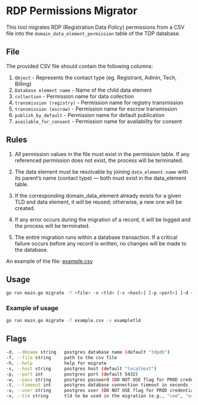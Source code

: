 # RDP Permissions Migrator
This tool migrates RDP (Registration Data Policy) permissions from a CSV file into the `domain_data_element_permission` table of the TDP database.


## File
The provided CSV file should contain the following columns:
1. `Object` - Represents the contact type (eg. Registrant, Admin, Tech, Billing)
2. `Database element name` - Name of the child data element
3. `collection` - Permission name for data collection
4. `transmission (registry)` - Permission name for registry transmission
5. `transmission (escrow)` - Permission name for escrow transmission
6. `publish_by_default` - Permission name for default publication
7. `available_for_consent` - Permission name for availability for consent

## Rules
1. All permission values in the file must exist in the permission table. If any referenced permission does not exist, the process will be terminated.

2. The data element must be resolvable by joining `data_element.name` with its parent’s name (contact type) — both must exist in the data_element table.

3. If the corresponding domain_data_element already exists for a given TLD and data element, it will be reused; otherwise, a new one will be created.

4. If any error occurs during the migration of a record, it will be logged and the process will be terminated.

5. The entire migration runs within a database transaction. If a critical failure occurs before any record is written, no changes will be made to the database.

An example of the file: [example.csv](./example.csv)

## Usage
```bash
go run main.go migrate -f <file> -x <tld> [-s <host>] [-p <port>] [-d <dbname>] [-u <user>] [-w <password>] [flags]
```

### Example of usage
```bash
go run main.go migrate -f example.csv -x exampletld
```

## Flags
```bash
-d, --dbname string   postgres database name (default "tdpdb")
-f, --file string     path to the csv file
-h, --help            help for migrate
-s, --host string     postgres host (default "localhost")
-p, --port int        postgres port (default 5432)
-w, --pass string     postgres password (DO NOT USE flag for PROD credentials, use prompt instead)
-t, --timeout int     postgres database connection timeout in seconds (default 5)
-u, --user string     postgres user (DO NOT USE flag for PROD credentials, use prompt instead)
-x, --tld string      tld to be used in the migration (e.g., "com", "org")
```